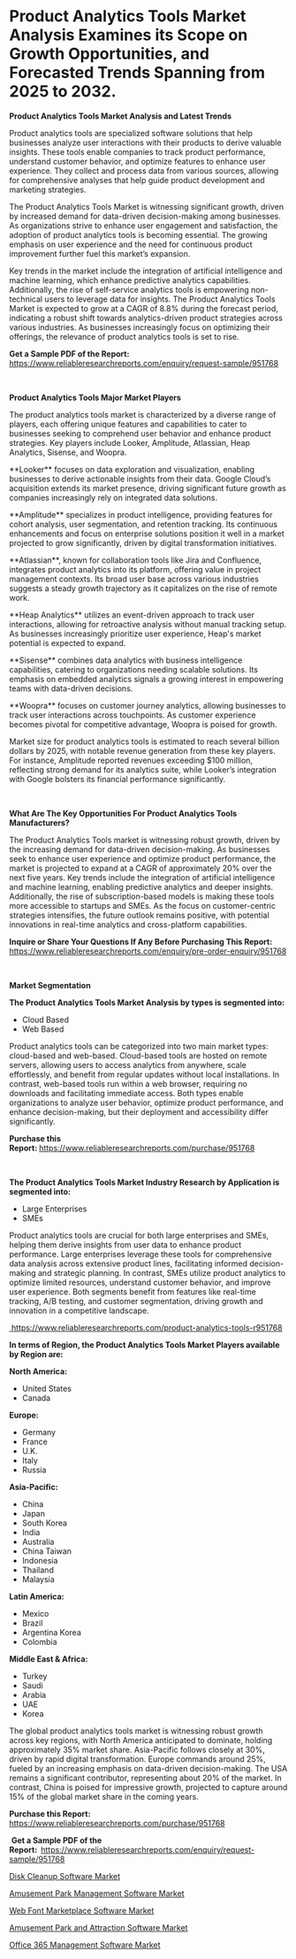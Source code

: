 <p><h1>Product Analytics Tools Market Analysis Examines its Scope on Growth Opportunities, and Forecasted Trends Spanning from 2025 to 2032.</h1></p><p><strong>Product Analytics Tools Market Analysis and Latest Trends</strong></p>
<p><p>Product analytics tools are specialized software solutions that help businesses analyze user interactions with their products to derive valuable insights. These tools enable companies to track product performance, understand customer behavior, and optimize features to enhance user experience. They collect and process data from various sources, allowing for comprehensive analyses that help guide product development and marketing strategies.</p><p>The Product Analytics Tools Market is witnessing significant growth, driven by increased demand for data-driven decision-making among businesses. As organizations strive to enhance user engagement and satisfaction, the adoption of product analytics tools is becoming essential. The growing emphasis on user experience and the need for continuous product improvement further fuel this market’s expansion.</p><p>Key trends in the market include the integration of artificial intelligence and machine learning, which enhance predictive analytics capabilities. Additionally, the rise of self-service analytics tools is empowering non-technical users to leverage data for insights. The Product Analytics Tools Market is expected to grow at a CAGR of 8.8% during the forecast period, indicating a robust shift towards analytics-driven product strategies across various industries. As businesses increasingly focus on optimizing their offerings, the relevance of product analytics tools is set to rise.</p></p>
<p><strong>Get a Sample PDF of the Report:&nbsp;</strong> <a href="https://www.reliableresearchreports.com/enquiry/request-sample/951768?utm_campaign=31&utm_medium=2&utm_source=Github&utm_content=ia&utm_term=06032025&utm_id=product-analytics-tools">https://www.reliableresearchreports.com/enquiry/request-sample/951768</a></p>
<p>&nbsp;</p>
<p><strong>Product Analytics Tools Major Market Players</strong></p>
<p><p>The product analytics tools market is characterized by a diverse range of players, each offering unique features and capabilities to cater to businesses seeking to comprehend user behavior and enhance product strategies. Key players include Looker, Amplitude, Atlassian, Heap Analytics, Sisense, and Woopra.</p><p>**Looker** focuses on data exploration and visualization, enabling businesses to derive actionable insights from their data. Google Cloud’s acquisition extends its market presence, driving significant future growth as companies increasingly rely on integrated data solutions. </p><p>**Amplitude** specializes in product intelligence, providing features for cohort analysis, user segmentation, and retention tracking. Its continuous enhancements and focus on enterprise solutions position it well in a market projected to grow significantly, driven by digital transformation initiatives.</p><p>**Atlassian**, known for collaboration tools like Jira and Confluence, integrates product analytics into its platform, offering value in project management contexts. Its broad user base across various industries suggests a steady growth trajectory as it capitalizes on the rise of remote work.</p><p>**Heap Analytics** utilizes an event-driven approach to track user interactions, allowing for retroactive analysis without manual tracking setup. As businesses increasingly prioritize user experience, Heap's market potential is expected to expand.</p><p>**Sisense** combines data analytics with business intelligence capabilities, catering to organizations needing scalable solutions. Its emphasis on embedded analytics signals a growing interest in empowering teams with data-driven decisions.</p><p>**Woopra** focuses on customer journey analytics, allowing businesses to track user interactions across touchpoints. As customer experience becomes pivotal for competitive advantage, Woopra is poised for growth.</p><p>Market size for product analytics tools is estimated to reach several billion dollars by 2025, with notable revenue generation from these key players. For instance, Amplitude reported revenues exceeding $100 million, reflecting strong demand for its analytics suite, while Looker’s integration with Google bolsters its financial performance significantly.</p></p>
<p>&nbsp;</p>
<p><strong>What Are The Key Opportunities For Product Analytics Tools Manufacturers?</strong></p>
<p><p>The Product Analytics Tools market is witnessing robust growth, driven by the increasing demand for data-driven decision-making. As businesses seek to enhance user experience and optimize product performance, the market is projected to expand at a CAGR of approximately 20% over the next five years. Key trends include the integration of artificial intelligence and machine learning, enabling predictive analytics and deeper insights. Additionally, the rise of subscription-based models is making these tools more accessible to startups and SMEs. As the focus on customer-centric strategies intensifies, the future outlook remains positive, with potential innovations in real-time analytics and cross-platform capabilities.</p></p>
<p><strong>Inquire or Share Your Questions If Any Before Purchasing This Report:</strong> <a href="https://www.reliableresearchreports.com/enquiry/pre-order-enquiry/951768?utm_campaign=31&utm_medium=2&utm_source=Github&utm_content=ia&utm_term=06032025&utm_id=product-analytics-tools">https://www.reliableresearchreports.com/enquiry/pre-order-enquiry/951768</a></p>
<p>&nbsp;</p>
<p><strong>Market Segmentation</strong></p>
<p><strong>The Product Analytics Tools Market Analysis by types is segmented into:</strong></p>
<p><ul><li>Cloud Based</li><li>Web Based</li></ul></p>
<p><p>Product analytics tools can be categorized into two main market types: cloud-based and web-based. Cloud-based tools are hosted on remote servers, allowing users to access analytics from anywhere, scale effortlessly, and benefit from regular updates without local installations. In contrast, web-based tools run within a web browser, requiring no downloads and facilitating immediate access. Both types enable organizations to analyze user behavior, optimize product performance, and enhance decision-making, but their deployment and accessibility differ significantly.</p></p>
<p><strong>Purchase this Report:&nbsp;</strong><a href="https://www.reliableresearchreports.com/purchase/951768?utm_campaign=31&utm_medium=2&utm_source=Github&utm_content=ia&utm_term=06032025&utm_id=product-analytics-tools">https://www.reliableresearchreports.com/purchase/951768</a></p>
<p>&nbsp;</p>
<p><strong>The Product Analytics Tools Market Industry Research by Application is segmented into:</strong></p>
<p><ul><li>Large Enterprises</li><li>SMEs</li></ul></p>
<p><p>Product analytics tools are crucial for both large enterprises and SMEs, helping them derive insights from user data to enhance product performance. Large enterprises leverage these tools for comprehensive data analysis across extensive product lines, facilitating informed decision-making and strategic planning. In contrast, SMEs utilize product analytics to optimize limited resources, understand customer behavior, and improve user experience. Both segments benefit from features like real-time tracking, A/B testing, and customer segmentation, driving growth and innovation in a competitive landscape.</p></p>
<p><a href="https://www.reliableresearchreports.com/product-analytics-tools-r951768?utm_campaign=31&utm_medium=2&utm_source=Github&utm_content=ia&utm_term=06032025&utm_id=product-analytics-tools">&nbsp;https://www.reliableresearchreports.com/product-analytics-tools-r951768</a></p>
<p><strong>In terms of Region, the Product Analytics Tools Market Players available by Region are:</strong></p>
<p>
    <p> <strong> North America: </strong>
        <ul>
            <li>United States</li>
            <li>Canada</li>
        </ul>
        </p> 
    <p> <strong> Europe: </strong>
        <ul>
            <li>Germany</li>
            <li>France</li>
            <li>U.K.</li>
            <li>Italy</li>
            <li>Russia</li>
        </ul>
        </p> 
    <p> <strong> Asia-Pacific: </strong>
        <ul>
            <li>China</li>
            <li>Japan</li>
            <li>South Korea</li>
            <li>India</li>
            <li>Australia</li>
            <li>China Taiwan</li>
            <li>Indonesia</li>
            <li>Thailand</li>
            <li>Malaysia</li>
        </ul>
        </p> 
    <p> <strong> Latin America: </strong>
        <ul>
            <li>Mexico</li>
            <li>Brazil</li>
            <li>Argentina Korea</li>
            <li>Colombia</li>
        </ul>
        </p> 
    <p> <strong> Middle East & Africa: </strong>
        <ul>
            <li>Turkey</li>
            <li>Saudi</li>
            <li>Arabia</li>
            <li>UAE</li>
            <li>Korea</li>
        </ul>
    </p>
    </p>
<p><p>The global product analytics tools market is witnessing robust growth across key regions, with North America anticipated to dominate, holding approximately 35% market share. Asia-Pacific follows closely at 30%, driven by rapid digital transformation. Europe commands around 25%, fueled by an increasing emphasis on data-driven decision-making. The USA remains a significant contributor, representing about 20% of the market. In contrast, China is poised for impressive growth, projected to capture around 15% of the global market share in the coming years.</p></p>
<p><strong>Purchase this Report: </strong><a href="https://www.reliableresearchreports.com/purchase/951768?utm_campaign=31&utm_medium=2&utm_source=Github&utm_content=ia&utm_term=06032025&utm_id=product-analytics-tools">https://www.reliableresearchreports.com/purchase/951768</a></p>
<p>&nbsp;<strong>Get a Sample PDF of the Report:&nbsp;&nbsp;</strong><a href="https://www.reliableresearchreports.com/enquiry/request-sample/951768?utm_campaign=31&utm_medium=2&utm_source=Github&utm_content=ia&utm_term=06032025&utm_id=product-analytics-tools">https://www.reliableresearchreports.com/enquiry/request-sample/951768</a></p>
<p><strong></strong></p>
<p><p><a href="https://github.com/cernkomlkawi/Market-Research-Report-List-1/blob/main/disk-cleanup-software-market.md?utm_campaign=31&utm_medium=2&utm_source=Github&utm_content=ia&utm_term=06032025&utm_id=product-analytics-tools">Disk Cleanup Software Market</a></p><p><a href="https://github.com/godutetraeva/Market-Research-Report-List-1/blob/main/amusement-park-management-software-market.md?utm_campaign=31&utm_medium=2&utm_source=Github&utm_content=ia&utm_term=06032025&utm_id=product-analytics-tools">Amusement Park Management Software Market</a></p><p><a href="https://github.com/trossdushi7u/Market-Research-Report-List-1/blob/main/web-font-marketplace-software-market.md?utm_campaign=31&utm_medium=2&utm_source=Github&utm_content=ia&utm_term=06032025&utm_id=product-analytics-tools">Web Font Marketplace Software Market</a></p><p><a href="https://github.com/kirstejuvet/Market-Research-Report-List-1/blob/main/amusement-park-and-attraction-software-market.md?utm_campaign=31&utm_medium=2&utm_source=Github&utm_content=ia&utm_term=06032025&utm_id=product-analytics-tools">Amusement Park and Attraction Software Market</a></p><p><a href="https://github.com/abuegalawixo/Market-Research-Report-List-1/blob/main/office-365-management-software-market.md?utm_campaign=31&utm_medium=2&utm_source=Github&utm_content=ia&utm_term=06032025&utm_id=product-analytics-tools">Office 365 Management Software Market</a></p></p>